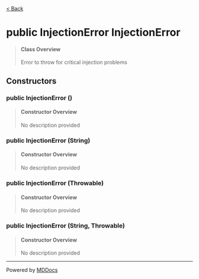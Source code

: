 [< Back](../README.md)
# public InjectionError InjectionError #
>#### Class Overview ####
>Error to throw for critical injection problems
## Constructors ##
### public InjectionError () ###
>#### Constructor Overview ####
>No description provided
>
### public InjectionError (String) ###
>#### Constructor Overview ####
>No description provided
>
### public InjectionError (Throwable) ###
>#### Constructor Overview ####
>No description provided
>
### public InjectionError (String, Throwable) ###
>#### Constructor Overview ####
>No description provided
>

---
Powered by [MDDocs](https://github.com/VRCube/MDDocs)